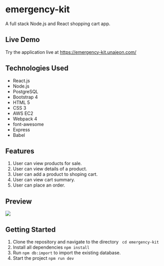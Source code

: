 # emergency-kit
A full stack Node.js and React shopping cart app.

## Live Demo
Try the application live at https://emergency-kit.unajeon.com/

## Technologies Used
- React.js
- Node.js
- PostgreSQL
- Bootstrap 4
- HTML 5
- CSS 3
- AWS EC2
- Webpack 4
- font-awesome
- Express
- Babel

## Features
 1. User can view products for sale.
 1. User can view details of a product.
 1. User can add a product to shoping cart.
 1. User can view cart summary.
 1. User can place an order.

## Preview
<img src="server/public/images/preview.gif">

## Getting Started
1. Clone the repository and navigate to the directory ` cd emergency-kit`
1. Install all dependencies `npm install`
1. Run `npm db:import` to import the existing database.
1. Start the project `npm run dev`

